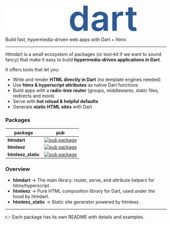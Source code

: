 ![htmdart](https://raw.githubusercontent.com/namzug16/htmdart/master/assets/htmdart.png)

Build fast, hypermedia-driven web apps with Dart + htmx

---

Htmdart is a small ecosystem of packages (or tool-kit if we want to sound fancy) that make it easy to build **hypermedia-driven applications in Dart**.  

It offers tools that let you:

- Write and render **HTML directly in Dart** (no template engines needed)  
- Use **htmx & hyperscript attributes** as native Dart functions  
- Build apps with a **radix-tree router** (groups, middlewares, static files, redirects and more)  
- Serve with **hot reload & helpful defaults**  
- Generate **static HTML sites** with Dart  

### Packages

| package          | pub                                                                                                                                                |
| ---------------- | -------------------------------------------------------------------------------------------------------------------------------------------------- |
| **htmdart**      | [![pub package](https://img.shields.io/pub/v/htmdart.svg?label=htmdart&color=blue)](https://pub.dev/packages/htmdart)                             |
| **htmleez**      | [![pub package](https://img.shields.io/pub/v/htmleez.svg?label=htmleez&color=blue)](https://pub.dev/packages/htmleez)                             |
| **htmleez_static** | [![pub package](https://img.shields.io/pub/v/htmleez_static.svg?label=htmleez_static&color=blue)](https://pub.dev/packages/htmleez_static)       |

### Overview

- **htmdart** → The main library: router, serve, and attribute helpers for htmx/hyperscript.  
- **htmleez** → Pure HTML composition library for Dart, used under the hood by htmdart.  
- **htmleez_static** → Static site generator powered by htmleez.  

---

👉 Each package has its own README with details and examples.  
